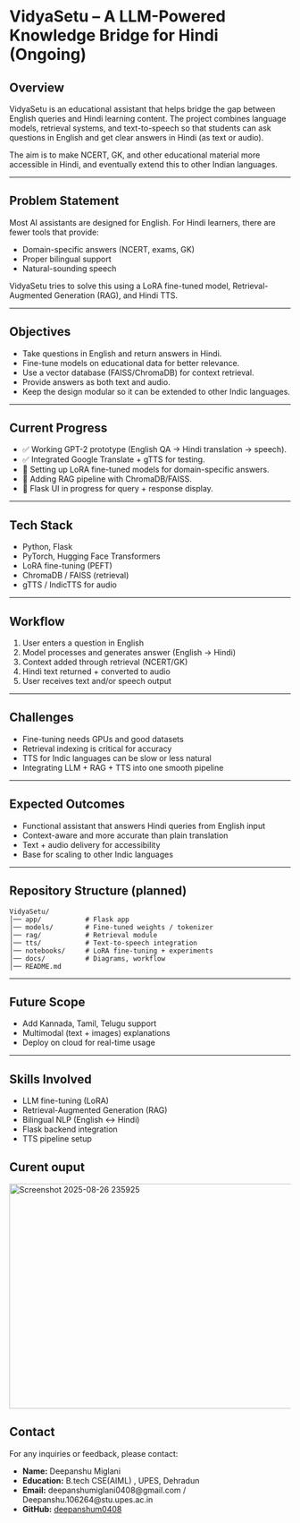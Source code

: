 # VidyaSetu – A LLM-Powered Knowledge Bridge for Hindi (Ongoing)

## Overview  
VidyaSetu is an educational assistant that helps bridge the gap between English queries and Hindi learning content. The project combines language models, retrieval systems, and text-to-speech so that students can ask questions in English and get clear answers in Hindi (as text or audio).  

The aim is to make NCERT, GK, and other educational material more accessible in Hindi, and eventually extend this to other Indian languages.  

---

## Problem Statement  
Most AI assistants are designed for English. For Hindi learners, there are fewer tools that provide:  
- Domain-specific answers (NCERT, exams, GK)  
- Proper bilingual support  
- Natural-sounding speech  

VidyaSetu tries to solve this using a LoRA fine-tuned model, Retrieval-Augmented Generation (RAG), and Hindi TTS.  

---

## Objectives  
- Take questions in English and return answers in Hindi.  
- Fine-tune models on educational data for better relevance.  
- Use a vector database (FAISS/ChromaDB) for context retrieval.  
- Provide answers as both text and audio.  
- Keep the design modular so it can be extended to other Indic languages.  

---

## Current Progress  
- ✅ Working GPT-2 prototype (English QA → Hindi translation → speech).  
- ✅ Integrated Google Translate + gTTS for testing.  
- 🔄 Setting up LoRA fine-tuned models for domain-specific answers.  
- 🔄 Adding RAG pipeline with ChromaDB/FAISS.  
- 🔄 Flask UI in progress for query + response display.  

---

## Tech Stack  
- Python, Flask  
- PyTorch, Hugging Face Transformers  
- LoRA fine-tuning (PEFT)  
- ChromaDB / FAISS (retrieval)  
- gTTS / IndicTTS for audio  

---

## Workflow  
1. User enters a question in English  
2. Model processes and generates answer (English → Hindi)  
3. Context added through retrieval (NCERT/GK)  
4. Hindi text returned + converted to audio  
5. User receives text and/or speech output  

---

## Challenges  
- Fine-tuning needs GPUs and good datasets  
- Retrieval indexing is critical for accuracy  
- TTS for Indic languages can be slow or less natural  
- Integrating LLM + RAG + TTS into one smooth pipeline  

---

## Expected Outcomes  
- Functional assistant that answers Hindi queries from English input  
- Context-aware and more accurate than plain translation  
- Text + audio delivery for accessibility  
- Base for scaling to other Indic languages  

---

## Repository Structure (planned)  
```
VidyaSetu/
│── app/           # Flask app
│── models/        # Fine-tuned weights / tokenizer
│── rag/           # Retrieval module
│── tts/           # Text-to-speech integration
│── notebooks/     # LoRA fine-tuning + experiments
│── docs/          # Diagrams, workflow
│── README.md
```

---

## Future Scope  
- Add Kannada, Tamil, Telugu support  
- Multimodal (text + images) explanations  
- Deploy on cloud for real-time usage  

---

## Skills Involved  
- LLM fine-tuning (LoRA)  
- Retrieval-Augmented Generation (RAG)  
- Bilingual NLP (English ↔ Hindi)  
- Flask backend integration  
- TTS pipeline setup  

## Curent ouput
<img width="587" height="402" alt="Screenshot 2025-08-26 235925" src="https://github.com/user-attachments/assets/3c2a37c2-9115-4f86-b6b0-43e699bf7e76" />


<h2 id="contact">Contact</h2>
  <p>For any inquiries or feedback, please contact:</p>
  <ul>
    <li><strong>Name:</strong> Deepanshu Miglani</li>
    <li><strong>Education:</strong> B.tech CSE(AIML) , UPES, Dehradun</li>
    <li><strong>Email:</strong> deepanshumiglani0408@gmail.com / Deepanshu.106264@stu.upes.ac.in</li>
    <li><strong>GitHub:</strong> <a href="https://github.com/deepanshum0408">deepanshum0408</a></li>
  </ul>
